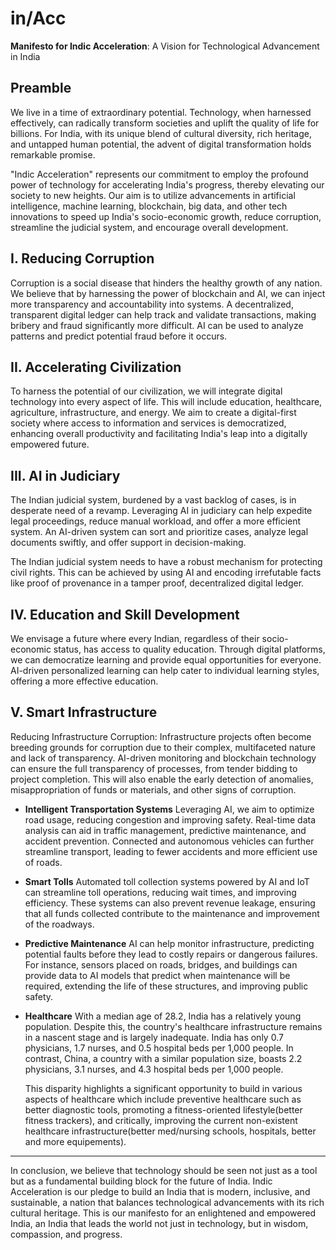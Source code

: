 # in/Acc

**Manifesto for Indic Acceleration**: A Vision for Technological Advancement in India

## Preamble

We live in a time of extraordinary potential. Technology, when harnessed effectively, can radically transform societies and uplift the quality of life for billions. For India, with its unique blend of cultural diversity, rich heritage, and untapped human potential, the advent of digital transformation holds remarkable promise.

"Indic Acceleration" represents our commitment to employ the profound power of technology for accelerating India's progress, thereby elevating our society to new heights. Our aim is to utilize advancements in artificial intelligence, machine learning, blockchain, big data, and other tech innovations to speed up India's socio-economic growth, reduce corruption, streamline the judicial system, and encourage overall development.

## I. Reducing Corruption

Corruption is a social disease that hinders the healthy growth of any nation. We believe that by harnessing the power of blockchain and AI, we can inject more transparency and accountability into systems. A decentralized, transparent digital ledger can help track and validate transactions, making bribery and fraud significantly more difficult. AI can be used to analyze patterns and predict potential fraud before it occurs.

## II. Accelerating Civilization

To harness the potential of our civilization, we will integrate digital technology into every aspect of life. This will include education, healthcare, agriculture, infrastructure, and energy. We aim to create a digital-first society where access to information and services is democratized, enhancing overall productivity and facilitating India's leap into a digitally empowered future.

## III. AI in Judiciary

The Indian judicial system, burdened by a vast backlog of cases, is in desperate need of a revamp. Leveraging AI in judiciary can help expedite legal proceedings, reduce manual workload, and offer a more efficient system. An AI-driven system can sort and prioritize cases, analyze legal documents swiftly, and offer support in decision-making.

The Indian judicial system needs to have a robust mechanism for protecting civil rights. This can be achieved by using AI and encoding irrefutable facts like proof of provenance in a tamper proof, decentralized digital ledger.

## IV. Education and Skill Development

We envisage a future where every Indian, regardless of their socio-economic status, has access to quality education. Through digital platforms, we can democratize learning and provide equal opportunities for everyone. AI-driven personalized learning can help cater to individual learning styles, offering a more effective education.

## V. Smart Infrastructure

Reducing Infrastructure Corruption: Infrastructure projects often become breeding grounds for corruption due to their complex, multifaceted nature and lack of transparency. AI-driven monitoring and blockchain technology can ensure the full transparency of processes, from tender bidding to project completion. This will also enable the early detection of anomalies, misappropriation of funds or materials, and other signs of corruption.

- **Intelligent Transportation Systems**
Leveraging AI, we aim to optimize road usage, reducing congestion and improving safety. Real-time data analysis can aid in traffic management, predictive maintenance, and accident prevention. Connected and autonomous vehicles can further streamline transport, leading to fewer accidents and more efficient use of roads.

- **Smart Tolls**
Automated toll collection systems powered by AI and IoT can streamline toll operations, reducing wait times, and improving efficiency. These systems can also prevent revenue leakage, ensuring that all funds collected contribute to the maintenance and improvement of the roadways.

- **Predictive Maintenance**
AI can help monitor infrastructure, predicting potential faults before they lead to costly repairs or dangerous failures. For instance, sensors placed on roads, bridges, and buildings can provide data to AI models that predict when maintenance will be required, extending the life of these structures, and improving public safety.

- **Healthcare**
With a median age of 28.2, India has a relatively young population. Despite this, the country's healthcare infrastructure remains in a nascent stage and is largely inadequate. India has only 0.7 physicians, 1.7 nurses, and 0.5 hospital beds per 1,000 people. In contrast, China, a country with a similar population size, boasts 2.2 physicians, 3.1 nurses, and 4.3 hospital beds per 1,000 people.  

  This disparity highlights a significant opportunity to build in various aspects of healthcare which include preventive healthcare such as better diagnostic tools, promoting a fitness-oriented lifestyle(better fitness trackers), and critically, improving the current non-existent healthcare infrastructure(better med/nursing schools, hospitals, better and more equipements).

--- 

In conclusion, we believe that technology should be seen not just as a tool but as a fundamental building block for the future of India. Indic Acceleration is our pledge to build an India that is modern, inclusive, and sustainable, a nation that balances technological advancements with its rich cultural heritage. This is our manifesto for an enlightened and empowered India, an India that leads the world not just in technology, but in wisdom, compassion, and progress.
